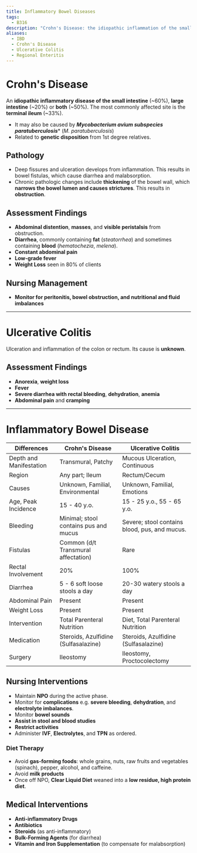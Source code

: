 ```yaml
---
title: Inflammatory Bowel Diseases
tags:
  - B316
description: "Crohn's Disease: the idiopathic inflammation of the small intestines and/or colon, and Ulcerative Colitis: inflammation of the colon or rectum."
aliases:
  - IBD
  - Crohn's Disease
  - Ulcerative Colitis
  - Regional Enteritis
---
```

# Crohn's Disease
An **idiopathic inflammatory disease of the small intestine** (~60%), **large intestine** (~20%) or **both** (~50%). The most commonly affected site is the **terminal ileum** (~33%).
- It may also be caused by ***Mycobacterium avium subspecies paratuberculosis**** (*M. paratuberculosis*)
- Related to **genetic disposition** from 1st degree relatives.
## Pathology
- Deep fissures and ulceration develops from inflammation. This results in bowel fistulas, which cause diarrhea and malabsorption.
- Chronic pathologic changes include **thickening** of the bowel wall, which **narrows the bowel lumen and causes strictures**. This results in **obstruction**.
## Assessment Findings
- **Abdominal distention**, **masses**, and **visible peristalsis** from obstruction.
- **Diarrhea**, commonly containing **fat** (*steatorrhea*) and sometimes containing **blood** (*hematochezia*, *melena*).
- **Constant abdominal pain**
- **Low-grade fever**
- **Weight Loss** seen in 80% of clients
## Nursing Management
- **Monitor for peritonitis, bowel obstruction, and nutritional and fluid imbalances**
___
# Ulcerative Colitis
Ulceration and inflammation of the colon or rectum. Its cause is **unknown**.
## Assessment Findings
- **Anorexia**, **weight loss**
- **Fever**
- **Severe diarrhea with rectal bleeding**, **dehydration**, **anemia**
- **Abdominal pain** and **cramping**
___
# Inflammatory Bowel Disease
|Differences|Crohn's Disease|Ulcerative Colitis|
|-|-|-|
|Depth and Manifestation|Transmural, Patchy|Mucous Ulceration, Continuous|
|Region|Any part; Ileum|Rectum/Cecum|
|Causes|Unknown, Familial, Environmental|Unknown, Familial, Emotions|
|Age, Peak Incidence|15 - 40 y.o.|15 - 25 y.o., 55 - 65 y.o.|
|Bleeding|Minimal; stool contains pus and mucus|Severe; stool contains blood, pus, and mucus.|
|Fistulas|Common (d/t Transmural affectation)|Rare|
|Rectal Involvement|20%|100%|
|Diarrhea|5 - 6 soft loose stools a day|20-30 watery stools a day|
|Abdominal Pain|Present|Present|
|Weight Loss|Present|Present|
|Intervention|Total Parenteral Nutrition|Diet, Total Parenteral Nutrition|
|Medication|Steroids, Azulfidine (Sulfasalazine)|Steroids, Azulfidine (Sulfasalazine)
|Surgery|Ileostomy|Ileostomy, Proctocolectomy|

## Nursing Interventions
- Maintain **NPO** during the active phase.
- Monitor for **complications** e.g. **severe bleeding**, **dehydration**, and **electrolyte imbalances**.
- Monitor **bowel sounds**
- **Assist in stool and blood studies**
- **Restrict activities**
- Administer **IVF**, **Electrolytes**, and **TPN** as ordered.
### Diet Therapy
- Avoid **gas-forming foods**: whole grains, nuts, raw fruits and vegetables (spinach), pepper, alcohol, and caffeine.
- Avoid **milk products**
- Once off NPO, **Clear Liquid Diet** weaned into a **low residue, high protein diet**.
## Medical Interventions
- **Anti-inflammatory Drugs**
- **Antibiotics**
- **Steroids** (as anti-inflammatory)
- **Bulk-Forming Agents** (for diarrhea)
- **Vitamin and Iron Supplementation** (to compensate for malabsorption)